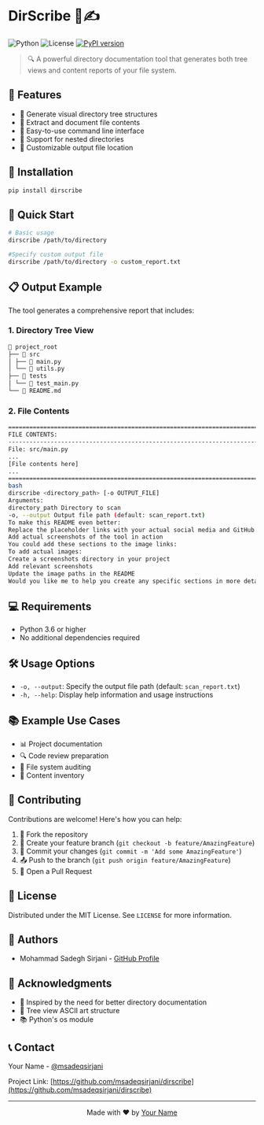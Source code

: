 # DirScribe 📂✍️

![Python](https://img.shields.io/badge/Python-3.6%2B-blue.svg)
![License](https://img.shields.io/badge/license-MIT-green.svg)
[![PyPI version](https://badge.fury.io/py/dirscribe.svg)](https://badge.fury.io/py/dirscribe)

> 🔍 A powerful directory documentation tool that generates both tree views and content reports of your file system.

## 🌟 Features

- 🌳 Generate visual directory tree structures
- 📝 Extract and document file contents
- 🚀 Easy-to-use command line interface
- 📁 Support for nested directories
- 💾 Customizable output file location

## 🎯 Installation

```bash
pip install dirscribe
```

## 🚀 Quick Start

```bash
# Basic usage
dirscribe /path/to/directory

#Specify custom output file
dirscribe /path/to/directory -o custom_report.txt
```

## 📋 Output Example

The tool generates a comprehensive report that includes:

### 1. Directory Tree View

```bash
📂 project_root
├── 📂 src
│ ├── 📄 main.py
│ └── 📄 utils.py
├── 📂 tests
│ └── 📄 test_main.py
└── 📄 README.md
```

### 2. File Contents

```bash
================================================================================
FILE CONTENTS:
--------------------------------------------------------------------------------
File: src/main.py
...
[File contents here]
...
================================================================================
bash
dirscribe <directory_path> [-o OUTPUT_FILE]
Arguments:
directory_path Directory to scan
-o, --output Output file path (default: scan_report.txt)
To make this README even better:
Replace the placeholder links with your actual social media and GitHub links
Add actual screenshots of the tool in action
You could add these sections to the image links:
To add actual images:
Create a screenshots directory in your project
Add relevant screenshots
Update the image paths in the README
Would you like me to help you create any specific sections in more detail?
```


## 💻 Requirements

- Python 3.6 or higher
- No additional dependencies required

## 🛠️ Usage Options

- `-o, --output`: Specify the output file path (default: `scan_report.txt`)
- `-h, --help`: Display help information and usage instructions


## 📚 Example Use Cases

- 📊 Project documentation
- 🔍 Code review preparation
- 📁 File system auditing
- 📝 Content inventory

## 🤝 Contributing

Contributions are welcome! Here's how you can help:

1. 🍴 Fork the repository
2. 🌿 Create your feature branch (`git checkout -b feature/AmazingFeature`)
3. 💾 Commit your changes (`git commit -m 'Add some AmazingFeature'`)
4. 📤 Push to the branch (`git push origin feature/AmazingFeature`)
5. 🔄 Open a Pull Request

## 📜 License

Distributed under the MIT License. See `LICENSE` for more information.

## 👥 Authors

- Mohammad Sadegh Sirjani - [GitHub Profile](https://github.com/msadeqsirjani)

## 🙏 Acknowledgments

- 🌟 Inspired by the need for better directory documentation
- 🎨 Tree view ASCII art structure
- 📚 Python's os module

## 📞 Contact

Your Name - [@msadeqsirjani](https://twitter.com/msadeqsirjani)

Project Link: [https://github.com/msadeqsirjani/dirscribe](https://github.com/msadeqsirjani/dirscribe)

---

<p align="center">
  Made with ❤️ by <a href="https://github.com/msadeqsirjani">Your Name</a>
</p>
